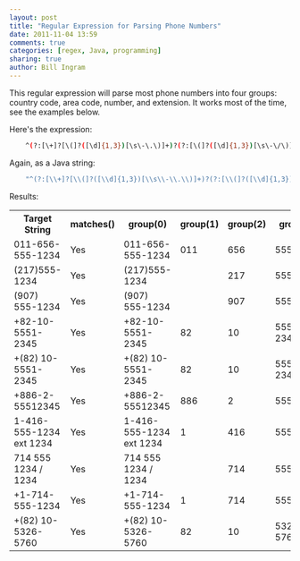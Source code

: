 ```yaml
---
layout: post
title: "Regular Expression for Parsing Phone Numbers"
date: 2011-11-04 13:59
comments: true
categories: [regex, Java, programming]
sharing: true
author: Bill Ingram
---
```


This regular expression will parse most phone numbers into four groups: country code, area code, number, and extension. It works most of the time, see the examples below. 

Here's the expression:

``` bash
    ^(?:[\+]?[\(]?([\d]{1,3})[\s\-\.\)]+)?(?:[\(]?([\d]{1,3})[\s\-\/\)]+)([2-9][0-9\s\-\.]{6,}[0-9])(?:[\s\D]+([\d]{1,5}))?$
```

Again, as a Java string:

``` java
    "^(?:[\\+]?[\\(]?([\\d]{1,3})[\\s\\-\\.\\)]+)?(?:[\\(]?([\\d]{1,3})[\\s\\-\\/\\)]+)([2-9][0-9\\s\\-\\.]{6,}[0-9])(?:[\\s\\D]+([\\d]{1,5}))?$"
```

Results:
<table class="grid">
	<tbody>
	<tr>
		<th>Target String</th>
		<th>matches()</th>
		<th>group(0)</th>
		<th>group(1)</th>
		<th>group(2)</th>
		<th>group(3)</th>
		<th>group(4)</th>
	</tr>
	<tr>
		<td>011-656-555-1234</td>
		<td>Yes</td>
		<td>011-656-555-1234</td>
		<td>011</td>
		<td>656</td>
		<td>555-1234</td>
		<td></td>
</tr>
	<tr>
		<td>(217)555-1234</td>
		<td>Yes</td>
		<td>(217)555-1234</td>
		<td></td>
		<td>217</td>
		<td>555-1234</td>
		<td></td>
</tr>
	<tr>
		<td>(907) 555-1234</td>
		<td>Yes</td>
		<td>(907) 555-1234</td>
		<td></td>
		<td>907</td>
		<td>555-1234</td>
		<td></td>
</tr>
	<tr>
		<td>+82-10-5551-2345</td>
		<td>Yes</td>
		<td>+82-10-5551-2345</td>
		<td>82</td>
		<td>10</td>
		<td>5551-2345</td>
		<td></td>
</tr>
	<tr>
		<td>+(82) 10-5551-2345</td>
		<td>Yes</td>
		<td>+(82) 10-5551-2345</td>
		<td>82</td>
		<td>10</td>
		<td>5551-2345</td>
		<td></td>
</tr>
	<tr>
		<td>+886-2-55512345</td>
		<td>Yes</td>
		<td>+886-2-55512345</td>
		<td>886</td>
		<td>2</td>
		<td>55512345</td>
		<td></td>
</tr>
	<tr>
		<td>1-416-555-1234 ext 1234</td>
		<td>Yes</td>
		<td>1-416-555-1234 ext 1234</td>
		<td>1</td>
		<td>416</td>
		<td>555-1234</td>
		<td>1234</td>
</tr>
	<tr>
		<td>714 555 1234 / 1234</td>
		<td>Yes</td>
		<td>714 555 1234 / 1234</td>
		<td></td>
		<td>714</td>
		<td>555 1234</td>
		<td>1234</td>
</tr>
	<tr>
		<td>+1-714-555-1234</td>
		<td>Yes</td>
		<td>+1-714-555-1234</td>
		<td>1</td>
		<td>714</td>
		<td>555-1234</td>
		<td></td>
</tr>
	<tr>
		<td>+(82) 10-5326-5760</td>
		<td>Yes</td>
		<td>+(82) 10-5326-5760</td>
		<td>82</td>
		<td>10</td>
		<td>5326-5760</td>
		<td></td>
</tr>
</tbody>
</table>

